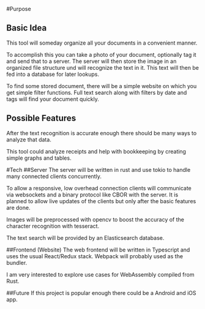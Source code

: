 #Purpose
## Basic Idea
This tool will someday organize all your documents in a convenient manner.

To accomplish this you can take a photo of your document, optionally tag it and send that to a server. The server will then store the image
in an organized file structure und will recognize the text in it. This text will then be fed into a database for later
lookups.

To find some stored document, there will be a simple website on which you get simple filter functions. Full text search 
along with filters by date and tags will find your document quickly.

## Possible Features
After the text recognition is accurate enough there should be many ways to analyze that data.

This tool could analyze receipts and help with bookkeeping by creating simple graphs and tables.

#Tech
##Server
The server will be written in rust and use tokio to handle many connected clients concurrently. 

To allow a responsive, low overhead connection clients will communicate via websockets and a binary protocol like CBOR 
with the server. It is planned to allow live updates of the clients but only after the basic features are done.

Images will be preprocessed with opencv to boost the accuracy of the character recognition with tesseract.

The text search will be provided by an Elasticsearch database.

##Frontend (Website)
The web frontend will be written in Typescript and uses the usual React/Redux stack. Webpack will probably used as the 
bundler. 

I am very interested to explore use cases for WebAssembly compiled from Rust.

##Future
If this project is popular enough there could be a Android and iOS app.
